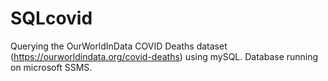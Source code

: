 # SQLcovid
Querying the OurWorldInData COVID Deaths dataset (https://ourworldindata.org/covid-deaths) using mySQL. Database running on microsoft SSMS.
